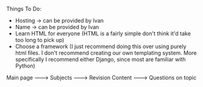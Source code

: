 Things To Do:
- Hosting -> can be provided by Ivan
- Name -> can be provided by Ivan
- Learn HTML for everyone (HTML is a fairly simple don't think it'd take too long to pick up)
- Choose a framework (I just recommend doing this over using purely html files. I don't recommend creating our own templating system. More specifically I recommend either Django, since most are familiar with Python)

Main page ---> Subjects ---> Revision Content ---> Questions on topic
